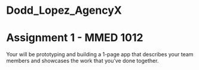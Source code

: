 # Dodd_Lopez_AgencyX
# Assignment 1 - MMED 1012

Your will be prototyping and building a 1-page app that describes your team
members and showcases the work that you’ve done together.
